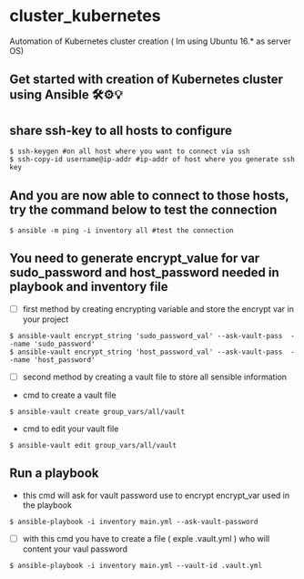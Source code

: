 # cluster_kubernetes

Automation of Kubernetes cluster creation ( Im using Ubuntu 16.* as server OS)


## Get started with creation of Kubernetes cluster using Ansible 🛠️⚙️💡

## share ssh-key to all hosts to configure

```
$ ssh-keygen #on all host where you want to connect via ssh
$ ssh-copy-id username@ip-addr #ip-addr of host where you generate ssh key
```

## And you are now able to connect to those hosts, try the command below to test the connection

```
$ ansible -m ping -i inventory all #test the connection
```

## You need to generate encrypt_value for var sudo_password and host_password needed in playbook and inventory file

- [ ] first method by creating encrypting variable and store the encrypt var in your project
```
$ ansible-vault encrypt_string 'sudo_password_val' --ask-vault-pass  --name 'sudo_password'
$ ansible-vault encrypt_string 'host_password_val' --ask-vault-pass  --name 'host_password'
```

- [ ] second method by creating a vault file to store all sensible information
- cmd to create a vault file
```
$ ansible-vault create group_vars/all/vault
```
 - cmd to edit your vault file
```
$ ansible-vault edit group_vars/all/vault
```

## Run a playbook

- this cmd will ask for vault password use to encrypt encrypt_var used in the playbook
```
$ ansible-playbook -i inventory main.yml --ask-vault-password
```
- [ ] with this cmd you have to create a file ( exple .vault.yml ) who will content your vaul password
```
$ ansible-playbook -i inventory main.yml --vault-id .vault.yml
```
